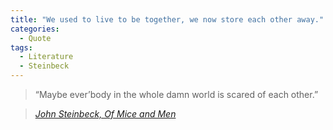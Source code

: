 ```yaml
---
title: "We used to live to be together, we now store each other away."
categories:
  - Quote
tags:
  - Literature
  - Steinbeck
---
```


> “Maybe ever’body in the whole damn world is scared of each other.”
  
> <cite><a href="https://www.goodreads.com/author/quotes/585.John_Steinbeck">John Steinbeck, Of Mice and Men</a></cite>
